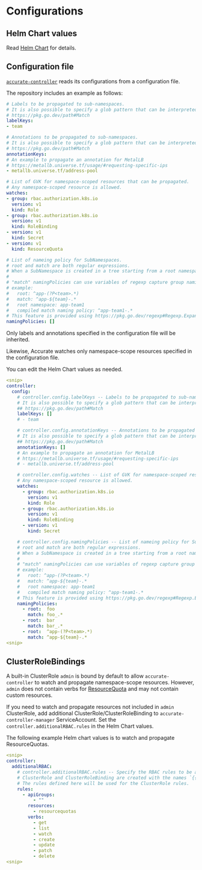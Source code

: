 # Configurations

## Helm Chart values

Read [Helm Chart](helm.md) for details.

## Configuration file

[`accurate-controller`](accurate-controller.md) reads its configurations from a configuration file.

The repository includes an example as follows:

```yaml
# Labels to be propagated to sub-namespaces.
# It is also possible to specify a glob pattern that can be interpreted by Go's "path.Match" func.
# https://pkg.go.dev/path#Match
labelKeys:
- team

# Annotations to be propagated to sub-namespaces.
# It is also possible to specify a glob pattern that can be interpreted by Go's "path.Match" func.
# https://pkg.go.dev/path#Match
annotationKeys:
# An example to propagate an annotation for MetalLB
# https://metallb.universe.tf/usage/#requesting-specific-ips
- metallb.universe.tf/address-pool

# List of GVK for namespace-scoped resources that can be propagated.
# Any namespace-scoped resource is allowed.
watches:
- group: rbac.authorization.k8s.io
  version: v1
  kind: Role
- group: rbac.authorization.k8s.io
  version: v1
  kind: RoleBinding
- version: v1
  kind: Secret
- version: v1
  kind: ResourceQuota

# List of nameing policy for SubNamespaces.
# root and match are both regular expressions.
# When a SubNamespace is created in a tree starting from a root namespace and the root namespace's name matches the "root" regular expression, the SubNamespace name is validated with the "match" regular expression.
#
# "match" namingPolicies can use variables of regexp capture group naming of "root" namingPolicies.
# example:
#   root: ^app-(?P<team>.*)
#   match: ^app-${team}-.*
#   root namespace: app-team1
#   compiled match naming policy: ^app-team1-.*
# This feature is provided using https://pkg.go.dev/regexp#Regexp.Expand
namingPolicies: []
```

Only labels and annotations specified in the configuration file will be inherited.

Likewise, Accurate watches only namespace-scope resources specified in the configuration file.

You can edit the Helm Chart values as needed.

```yaml
<snip>
controller:
  config:
    # controller.config.labelKeys -- Labels to be propagated to sub-namespaces.
    # It is also possible to specify a glob pattern that can be interpreted by Go's "path.Match" func.
    ## https://pkg.go.dev/path#Match
    labelKeys: []
    # - team

    # controller.config.annotationKeys -- Annotations to be propagated to sub-namespaces.
    # It is also possible to specify a glob pattern that can be interpreted by Go's "path.Match" func.
    ## https://pkg.go.dev/path#Match
    annotationKeys: []
    # An example to propagate an annotation for MetalLB
    # https://metallb.universe.tf/usage/#requesting-specific-ips
    # - metallb.universe.tf/address-pool

    # controller.config.watches -- List of GVK for namespace-scoped resources that can be propagated.
    # Any namespace-scoped resource is allowed.
    watches:
      - group: rbac.authorization.k8s.io
        version: v1
        kind: Role
      - group: rbac.authorization.k8s.io
        version: v1
        kind: RoleBinding
      - version: v1
        kind: Secret

    # controller.config.namingPolicies -- List of nameing policy for SubNamespaces.
    # root and match are both regular expressions.
    # When a SubNamespace is created in a tree starting from a root namespace and the root namespace's name matches the "root" regular expression, the SubNamespace name is validated with the "match" regular expression.
    #
    # "match" namingPolicies can use variables of regexp capture group naming of "root" namingPolicies.
    # example:
    #   root: ^app-(?P<team>.*)
    #   match: ^app-${team}-.*
    #   root namespace: app-team1
    #   compiled match naming policy: ^app-team1-.*
    # This feature is provided using https://pkg.go.dev/regexp#Regexp.Expand
    namingPolicies:
      - root:  foo
        match: foo_.*
      - root:  bar
        match: bar_.*
      - root:  ^app-(?P<team>.*)
        match: ^app-${team}-.*
<snip>
```

## ClusterRoleBindings

A built-in ClusterRole `admin` is bound by default to allow `accurate-controller` to watch and propagate namespace-scope resources. However, `admin` does not contain verbs for [ResourceQuota][] and may not contain custom resources.

If you need to watch and propagate resources not included in `admin` ClusterRole, add additional ClusterRole/ClusterRoleBinding to `accurate-controller-manager` ServiceAccount.
Set the `controller.additionalRBAC.rules` in the Helm Chart values.

The following example Helm chart values is to watch and propagate ResourceQuotas.

```yaml
<snip>
controller:
  additionalRBAC:
    # controller.additionalRBAC.rules -- Specify the RBAC rules to be added to the controller.
    # ClusterRole and ClusterRoleBinding are created with the names `{{ release name }}-additional-resources`.
    # The rules defined here will be used for the ClusterRole rules.
    rules:
      - apiGroups:
          - ""
        resources:
          - resourcequotas
        verbs:
          - get
          - list
          - watch
          - create
          - update
          - patch
          - delete
<snip>
```

[ResourceQuota]: https://kubernetes.io/docs/concepts/policy/resource-quotas/
